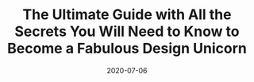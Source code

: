 ---
date: 2020-07-06
permalink: false
publisher: uxdesigncc
tags:
  - websites
  - guides
  - design
target_url: https://start.uxdesign.cc/
title: The Ultimate Guide with All the Secrets You Will Need to Know to Become a Fabulous Design Unicorn
---